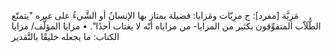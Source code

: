 ‌مَزِيَّة [مفرد]: ج مزِيّات ومَزايا: فضيلة يمتاز بها الإنسانُ أو الشَّيءُ على غيره "يتمتّع الطُّلَاّب المتفوِّقون بكثير من المزايا- من مزاياه أنّه لا يغتاب أحدًا".
• مزايا المؤلَّف/ مزايا الكتاب: ما يجعله خليقًا بالتَّقدير